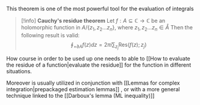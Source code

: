 This theorem is one of the most powerful tool for the evaluation of integrals

>[!info] **Cauchy's residue theorem**
>Let $f:A\subseteq\mathbb{C}\to\mathbb{C}$ be an holomorphic function in $A/\{z_1,z_2 \dots z_n\}$, where $z_1,z_2 \dots z_n \in \mathring{A}$
>Then the following result is valid:
>$$ \oint_{+\partial A} f(z)dz = 2 \pi i \sum_{z_j} \text{Res}(f(z);z_j) $$

How course in order to be used up one needs to able to [[How to evaluate the residue of a function|evaluate the residue]] for the function in different situations.

Moreover is usually utilized in conjunction with [[Lemmas for complex integration|prepackaged estimation lemmas]] , or with a more general technique linked to the [[Darboux's lemma (ML inequality)]]

